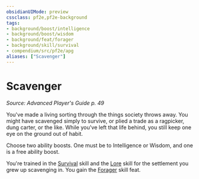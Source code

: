 ```yaml
---
obsidianUIMode: preview
cssclass: pf2e,pf2e-background
tags:
- background/boost/intelligence
- background/boost/wisdom
- background/feat/forager
- background/skill/survival
- compendium/src/pf2e/apg
aliases: ["Scavenger"]
---
```

# Scavenger
*Source: Advanced Player's Guide p. 49*  

You've made a living sorting through the things society throws away. You might have scavenged simply to survive, or plied a trade as a ragpicker, dung carter, or the like. While you've left that life behind, you still keep one eye on the ground out of habit.

Choose two ability boosts. One must be to Intelligence or Wisdom, and one is a free ability boost.

You're trained in the [Survival](/compendium/skills.md#Survival) skill and the [Lore](/compendium/skills.md#Lore) skill for the settlement you grew up scavenging in. You gain the [Forager](/compendium/feats/forager.md) skill feat.